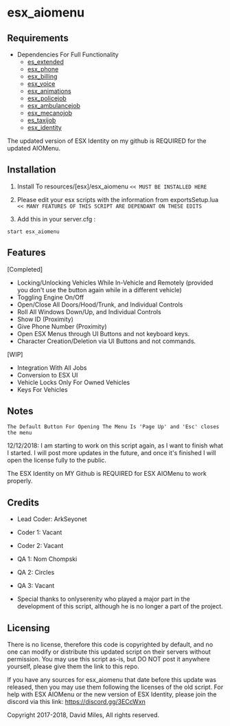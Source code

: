 # esx_aiomenu

## Requirements
* Dependencies For Full Functionality
  * [es_extended](https://github.com/ESX-Org/es_extended)
  * [esx_phone](https://github.com/ESX-Org/esx_phone)
  * [esx_billing](https://github.com/ESX-Org/esx_billing)
  * [esx_voice](https://github.com/ESX-Org/esx_voice)
  * [esx_animations](https://github.com/ESX-Org/esx_animations)
  * [esx_policejob](https://github.com/ESX-Org/esx_policejob)
  * [esx_ambulancejob](https://github.com/ESX-Org/esx_ambulancejob)
  * [esx_mecanojob](https://github.com/ESX-Org/esx_mecanojob)
  * [es_taxijob](https://github.com/ESX-Org/esx_taxijob)
  * [esx_identity](https://github.com/ArkSeyonet/esx_identity)

The updated version of ESX Identity on my github is REQUIRED for the updated AIOMenu.

## Installation

1) Install To resources/[esx]/esx_aiomenu
`<< MUST BE INSTALLED HERE`

2) Please edit your esx scripts with the information from exportsSetup.lua
`<< MANY FEATURES OF THIS SCRIPT ARE DEPENDANT ON THESE EDITS`

3) Add this in your server.cfg :
```
start esx_aiomenu
```

## Features
[Completed]
* Locking/Unlocking Vehicles While In-Vehicle and Remotely (provided you don't use the button again while in a different vehicle)
* Toggling Engine On/Off
* Open/Close All Doors/Hood/Trunk, and Individual Controls
* Roll All Windows Down/Up, and Individual Controls
* Show ID (Proximity)
* Give Phone Number (Proximity)
* Open ESX Menus through UI Buttons and not keyboard keys.
* Character Creation/Deletion via UI Buttons and not commands.

[WIP]
* Integration With All Jobs
* Conversion to ESX UI
* Vehicle Locks Only For Owned Vehicles
* Keys For Vehicles

## Notes
`The Default Button For Opening The Menu Is 'Page Up' and 'Esc' closes the menu`

12/12/2018: I am starting to work on this script again, as I want to finish what I started. I will post more updates in the future, and once it's finished I will open the license fully to the public.

The ESX Identity on MY Github is REQUIRED for ESX AIOMenu to work properly.

## Credits
* Lead Coder: ArkSeyonet
* Coder 1: Vacant
* Coder 2: Vacant
* QA 1: Nom Chompski
* QA 2: Circles
* QA 3: Vacant

* Special thanks to onlyserenity who played a major part in the development of this script, although he is no longer a part of the project.

## Licensing

There is no license, therefore this code is copyrighted by default, and no one can modify or distribute this updated script on their servers without permission. You may use this script as-is, but DO NOT post it anywhere yourself, please give them the link to this repo.

If you have any sources for esx_aiomenu that date before this update was released, then you may use them following the licenses of the old script. For help with ESX AIOMenu or the new version of ESX Identity, please join the discord via this link: https://discord.gg/3ECcWxn

Copyright 2017-2018, David Miles, All rights reserved.
